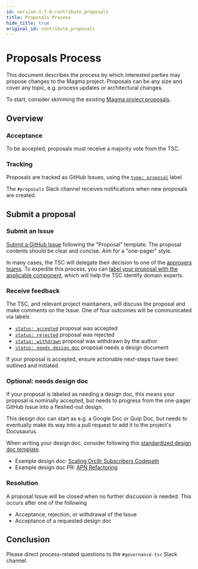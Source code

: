 ```yaml
---
id: version-1.7.0-contribute_proposals
title: Proposals Process
hide_title: true
original_id: contribute_proposals
---
```


# Proposals Process

This document describes the process by which interested parties may propose changes to the Magma project. Proposals can be any size and cover any topic, e.g. process updates or architectural changes.

To start, consider skimming the existing [Magma project proposals](https://github.com/magma/magma/issues?q=is%3Aissue+label%3A%22type%3A+proposal%22+).

## Overview

### Acceptance

To be accepted, proposals must receive a majority vote from the TSC.

### Tracking

Proposals are tracked as GitHub Issues, using the [`type: proposal`](https://github.com/magma/magma/issues?q=is%3Aissue+label%3A%22type%3A+proposal%22+) label.

The `#proposals` Slack channel receives notifications when new proposals are created.

## Submit a proposal

### Submit an Issue

[Submit a GitHub Issue](https://github.com/magma/magma/issues/new/choose) following the "Proposal" template. The proposal contents should be clear and concise. Aim for a "one-pager" style.

In many cases, the TSC will delegate their decision to one of the [approvers teams](https://github.com/orgs/magma/teams?query=approvers-). To expedite this process, you can [label your proposal with the applicable component](https://github.com/magma/magma/labels?q=component%3A), which will help the TSC identify domain experts.

### Receive feedback

The TSC, and relevant project maintainers, will discuss the proposal and make comments on the Issue. One of four outcomes will be communicated via labels

- [`status: accepted`](https://github.com/magma/magma/labels/status%3A%20accepted) proposal was accepted
- [`status: rejected`](https://github.com/magma/magma/labels/status%3A%20rejected) proposal was rejected
- [`status: withdrawn`](https://github.com/magma/magma/labels/status%3A%20withdrawn) proposal was withdrawn by the author
- [`status: needs design doc`](https://github.com/magma/magma/labels/status%3A%20needs%20design%20doc) proposal needs a design document

If your proposal is accepted, ensure actionable next-steps have been outlined and initiated.

### Optional: needs design doc

If your proposal is labeled as needing a design doc, this means your proposal is nominally accepted, but needs to progress from the one-pager GitHub Issue into a fleshed-out design.

This design doc can start as e.g. a Google Doc or Quip Doc, but needs to eventually make its way into a pull request to add it to the project's Docusaurus.

When writing your design doc, consider following this [standardized design doc template](https://www.industrialempathy.com/posts/design-docs-at-google/).

- Example design doc: [Scaling Orc8r Subscribers Codepath](https://magma.github.io/magma/docs/next/proposals/p010_subscriber_scaling)
- Example design doc PR: [APN Refactoring](https://github.com/magma/magma/pull/7191)

### Resolution

A proposal Issue will be closed when no further discussion is needed. This occurs after one of the following

- Acceptance, rejection, or withdrawal of the Issue
- Acceptance of a requested design doc

## Conclusion

Please direct process-related questions to the `#governance-tsc` Slack channel.
